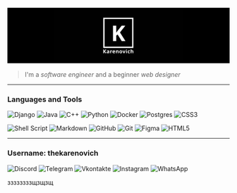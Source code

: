 ![Header](https://github.com/thekarenovich/thekarenovich/blob/main/asserts/111.jpg)
> I'm a *software engineer* and a beginner *web designer*
_____
### Languages and Tools 
![Django](https://img.shields.io/badge/django-%23092E20.svg?style=for-the-badge&logo=django&logoColor=white)
![Java](https://img.shields.io/badge/java-%23ED8B00.svg?style=for-the-badge&logo=java&logoColor=white)
![C++](https://img.shields.io/badge/c++-%2300599C.svg?style=for-the-badge&logo=c%2B%2B&logoColor=white)
![Python](https://img.shields.io/badge/python-%2300599C.svg?style=for-the-badge&logo=python&logoColor=white)
![Docker](https://img.shields.io/badge/docker-%2300599C.svg?style=for-the-badge&logo=docker&logoColor=white)
![Postgres](https://img.shields.io/badge/postgres-%2300599C.svg?style=for-the-badge&logo=postgresql&logoColor=white)
![CSS3](https://img.shields.io/badge/css3-%2300599C.svg?style=for-the-badge&logo=css3&logoColor=white)

![Shell Script](https://img.shields.io/badge/shell_script-%23121011.svg?style=for-the-badge&logo=gnu-bash&logoColor=white)
![Markdown](https://img.shields.io/badge/markdown-%23121011.svg?style=for-the-badge&logo=markdown&logoColor=white)
![GitHub](https://img.shields.io/badge/github-%23121011.svg?style=for-the-badge&logo=github&logoColor=white)
![Git](https://img.shields.io/badge/git-%23F05033.svg?style=for-the-badge&logo=git&logoColor=white)
![Figma](https://img.shields.io/badge/figma-%23F05033.svg?style=for-the-badge&logo=figma&logoColor=white)
![HTML5](https://img.shields.io/badge/html5-%23F05033.svg?style=for-the-badge&logo=html5&logoColor=white)
_________________________________________________
### Username: thekarenovich
![Discord](https://img.shields.io/badge/Discord-%237289DA.svg?style=for-the-badge&logo=discord&logoColor=white)
![Telegram](https://img.shields.io/badge/Telegram-2CA5E0?style=for-the-badge&logo=telegram&logoColor=white)
![Vkontakte](https://img.shields.io/badge/Vkontakte-blue?style=for-the-badge&logo=VK&&logoColor=white)
![Instagram](https://img.shields.io/badge/Instagram-%23E4405F.svg?style=for-the-badge&logo=Instagram&logoColor=white)
![WhatsApp](https://img.shields.io/badge/WhatsApp-25D366?style=for-the-badge&logo=whatsapp&logoColor=white)


[comment]: <23ED8B00> 
ззззззззщзщзщ
